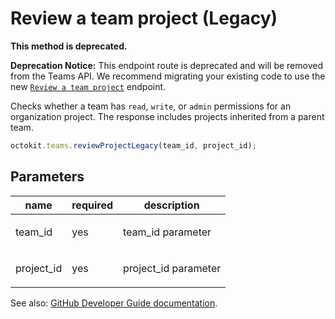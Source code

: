 # Review a team project (Legacy)

**This method is deprecated.**

**Deprecation Notice:** This endpoint route is deprecated and will be removed from the Teams API. We recommend migrating your existing code to use the new [`Review a team project`](https://developer.github.com/v3/teams/#review-a-team-project) endpoint.

Checks whether a team has `read`, `write`, or `admin` permissions for an organization project. The response includes projects inherited from a parent team.

```js
octokit.teams.reviewProjectLegacy(team_id, project_id);
```

## Parameters

<table>
  <thead>
    <tr>
      <th>name</th>
      <th>required</th>
      <th>description</th>
    </tr>
  </thead>
  <tbody>
    <tr><td>team_id</td><td>yes</td><td>

team_id parameter

</td></tr>
<tr><td>project_id</td><td>yes</td><td>

project_id parameter

</td></tr>
  </tbody>
</table>

See also: [GitHub Developer Guide documentation](endpoint.documentationUrl).
